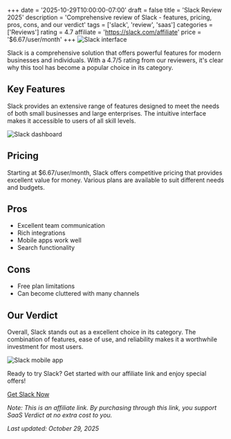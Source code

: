 ﻿+++
date = '2025-10-29T10:00:00-07:00'
draft = false
title = 'Slack Review 2025'
description = 'Comprehensive review of Slack - features, pricing, pros, cons, and our verdict'
tags = ['slack', 'review', 'saas']
categories = ['Reviews']
rating = 4.7
affiliate = 'https://slack.com/affiliate'
price = '$6.67/user/month'
+++
![Slack interface](/images/slack-1.jpg)

Slack is a comprehensive solution that offers powerful features for modern businesses and individuals. With a 4.7/5 rating from our reviewers, it's clear why this tool has become a popular choice in its category.

## Key Features

Slack provides an extensive range of features designed to meet the needs of both small businesses and large enterprises. The intuitive interface makes it accessible to users of all skill levels.

![Slack dashboard](/images/slack-2.jpg)

## Pricing

Starting at $6.67/user/month, Slack offers competitive pricing that provides excellent value for money. Various plans are available to suit different needs and budgets.

## Pros

- Excellent team communication
- Rich integrations
- Mobile apps work well
- Search functionality


## Cons

- Free plan limitations
- Can become cluttered with many channels


## Our Verdict

Overall, Slack stands out as a excellent choice in its category. The combination of features, ease of use, and reliability makes it a worthwhile investment for most users.

![Slack mobile app](/images/slack-3.jpg)

Ready to try Slack? Get started with our affiliate link and enjoy special offers!

[Get Slack Now](https://slack.com/affiliate)

*Note: This is an affiliate link. By purchasing through this link, you support SaaS Verdict at no extra cost to you.*

*Last updated: October 29, 2025*
